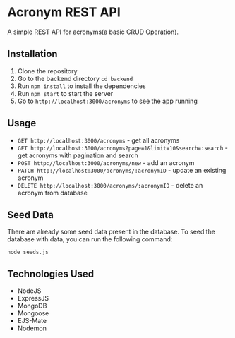 # Acronym REST API

A simple REST API for acronyms(a basic CRUD Operation).

## Installation

1. Clone the repository 
2. Go to the backend directory `cd backend`
3. Run `npm install` to install the dependencies
4. Run `npm start` to start the server
5. Go to `http://localhost:3000/acronyms` to see the app running

## Usage
- `GET http://localhost:3000/acronyms` - get all acronyms 
- `GET http://localhost:3000/acronyms?page=1&limit=10&search=:search` - get acronyms with pagination and search
- `POST http://localhost:3000/acronyms/new` - add an acronym
- `PATCH http://localhost:3000/acronyms/:acronymID` - update an existing acronym
- `DELETE http://localhost:3000/acronyms/:acronymID` - delete an acronym from database

## Seed Data 

There are already some seed data present in the database. To seed the database with data, you can run the following command:
```
node seeds.js
```
## Technologies Used
- NodeJS
- ExpressJS
- MongoDB
- Mongoose
- EJS-Mate
- Nodemon



